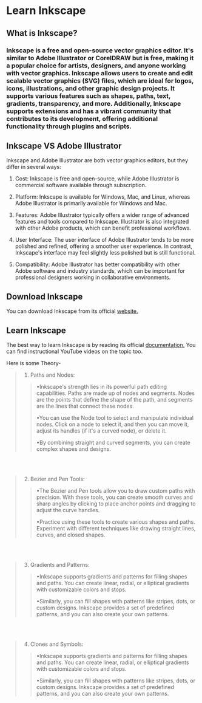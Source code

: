 # Learn Inkscape

## What is Inkscape?

### Inkscape is a free and open-source vector graphics editor. It's similar to Adobe Illustrator or CorelDRAW but is free, making it a popular choice for artists, designers, and anyone working with vector graphics. Inkscape allows users to create and edit scalable vector graphics (SVG) files, which are ideal for logos, icons, illustrations, and other graphic design projects. It supports various features such as shapes, paths, text, gradients, transparency, and more. Additionally, Inkscape supports extensions and has a vibrant community that contributes to its development, offering additional functionality through plugins and scripts.

## Inkscape VS Adobe Illustrator

Inkscape and Adobe Illustrator are both vector graphics editors, but they differ in several ways:

1. Cost: Inkscape is free and open-source, while Adobe Illustrator is commercial software available through subscription.

2. Platform: Inkscape is available for Windows, Mac, and Linux, whereas Adobe Illustrator is primarily available for Windows and Mac.

3. Features: Adobe Illustrator typically offers a wider range of advanced features and tools compared to Inkscape. Illustrator is also integrated with other Adobe products, which can benefit professional workflows.

4. User Interface: The user interface of Adobe Illustrator tends to be more polished and refined, offering a smoother user experience. In contrast, Inkscape's interface may feel slightly less polished but is still functional.

5. Compatibility: Adobe Illustrator has better compatibility with other Adobe software and industry standards, which can be important for professional designers working in collaborative environments.

## Download Inkscape

You can download Inkscape from its official [website.](https://inkscape.org/)

## Learn Inkscape

The best way to learn Inkscape is by reading its official [documentation.](https://inkscape.org/learn/)
You can find instructional YouTube videos on the topic too.

Here is some Theory-

>1. Paths and Nodes:
>>
>> &bull;Inkscape's strength lies in its powerful path editing capabilities. Paths are made up of nodes and segments. Nodes are the points that define the shape of the path, and segments are the lines that connect these nodes.
>>
>> &bull;You can use the Node tool to select and manipulate individual nodes. Click on a node to select it, and then you can move it, adjust its handles (if it's a curved node), or delete it.
>>
>> &bull;By combining straight and curved segments, you can create complex shapes and designs.

<br>
<br>

>2. Bezier and Pen Tools:
>>
>> &bull;The Bezier and Pen tools allow you to draw custom paths with precision. With these tools, you can create smooth curves and sharp angles by clicking to place anchor points and dragging to adjust the curve handles.
>>
>> 
>>&bull;Practice using these tools to create various shapes and paths. Experiment with different techniques like drawing straight lines, curves, and closed shapes.

<br>
<br>

>3. Gradients and Patterns:
>>
>> &bull;Inkscape supports gradients and patterns for filling shapes and paths. You can create linear, radial, or elliptical gradients with customizable colors and stops.
>>
>> 
>>&bull;Similarly, you can fill shapes with patterns like stripes, dots, or custom designs. Inkscape provides a set of predefined patterns, and you can also create your own patterns.

<br>
<br>

>4. Clones and Symbols:
>>
>> &bull;Inkscape supports gradients and patterns for filling shapes and paths. You can create linear, radial, or elliptical gradients with customizable colors and stops.
>>
>> 
>>&bull;Similarly, you can fill shapes with patterns like stripes, dots, or custom designs. Inkscape provides a set of predefined patterns, and you can also create your own patterns.
